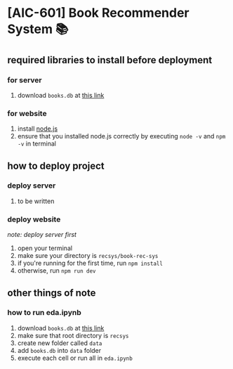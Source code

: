 # [AIC-601] Book Recommender System 📚
## required libraries to install before deployment 
### for server
1. download `books.db` at [this link](https://drive.google.com/file/d/1TKkd19sg1nJm3Cgyfc3V0vH4Cj_MY3sD/view?usp=sharing)
### for website 
1. install [node.js](https://nodejs.org)
2. ensure that you installed node.js correctly by executing `node -v` and `npm -v` in terminal 

## how to deploy project
### deploy server
1. to be written
### deploy website 
*note: deploy server first*
1. open your terminal
2. make sure your directory is `recsys/book-rec-sys`
3. if you're running for the first time, run `npm install`
4. otherwise, run `npm run dev`
   
## other things of note
### how to run eda.ipynb
1. download `books.db` at [this link](https://drive.google.com/file/d/1TKkd19sg1nJm3Cgyfc3V0vH4Cj_MY3sD/view?usp=sharing)
2. make sure that root directory is `recsys`
3. create new folder called `data`
4. add `books.db` into `data` folder
5. execute each cell or run all in `eda.ipynb`
